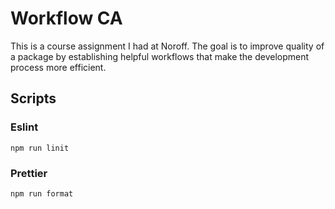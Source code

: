 # Workflow CA

This is a course assignment I had at Noroff. The goal is to improve quality of a package by establishing helpful workflows that make the development process more efficient.

## Scripts

### Eslint

```
npm run linit
```

### Prettier

```
npm run format
```
